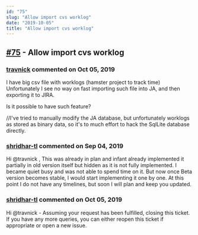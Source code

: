 ```yaml
---
id: "75"
slug: "Allow import cvs worklog"
date: "2019-10-05"
title: "Allow import cvs worklog"
---
```



## [#75](https://github.com/shridhar-tl/jira-assistant/issues/75) - Allow import cvs worklog

### [travnick](https://github.com/travnick) commented on Oct 05, 2019

I have big csv file with worklogs (hamster project to track time)
Unfortunately I see no way on fast importing such file into JA, and then exporting it to JIRA.

Is it possible to have such feature?

//I've tried to manually modify the JA database, but unfortunately worklogs as stored as binary data, so it's to much effort to hack the SqlLite database directly.

### [shridhar-tl](https://github.com/shridhar-tl) commented on Sep 04, 2019

Hi @travnick ,
This was already in plan and infant already implemented it partially in old version itself but hidden as it is not fully implemented. I became quiet busy and was not able to spend time on it. But now once Beta version becomes stable, I would start implementing it one by one. At this point I do not have any timelines, but soon I will plan and keep you updated.

### [shridhar-tl](https://github.com/shridhar-tl) commented on Oct 05, 2019

Hi @travnick - Assuming your request has been fulfilled, closing this ticket. If you have any more queries, you can either reopen this ticket if appropriate or open a new issue.
